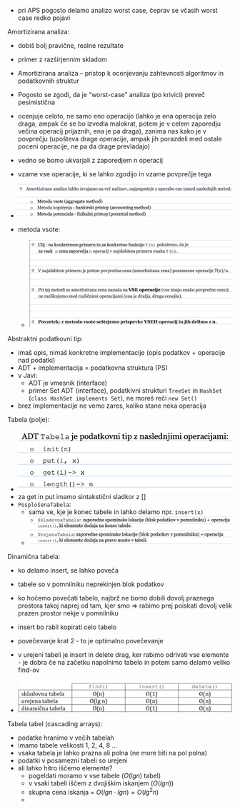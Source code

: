 - pri APS pogosto delamo analizo worst case, čeprav se včasih worst case redko pojavi

Amortizirana analiza:
- dobiš bolj pravične, realne rezultate
- primer z razširjennim skladom
- Amortizirana analiza – pristop k ocenjevanju zahtevnosti algoritmov in podatkovnih struktur
- Pogosto se zgodi, da je “worst-case” analiza (po krivici) preveč pesimistična
- ocenjuje celoto, ne samo eno operacijo (lahko je ena operacija zelo draga, ampak če se bo izvedla malokrat, potem je v celem zaporedju večina operacij prijaznih, ena je pa draga), zanima nas kako je v povprečju (upošteva drage operacije, ampak jih porazdeli med ostale poceni operacije, ne pa da drage prevladajo)
- vedno se bomo ukvarjali z zaporedjem n operacij
- vzame vse operacije, ki se lahko zgodijo in vzame povprečje tega

- ![600](../../Images3/Pasted%20image%2020250225092309.png)
- metoda vsote:
	- ![600](../../Images3/Pasted%20image%2020250225092336.png)

Abstraktni podatkovni tip:
- imaš opis, nimaš konkretne implementacije (opis podatkov + operacije nad podatki)
- ADT + implementacija = podatkovna struktura (PS)
- v Javi:
	- ADT je vmesnik (interface)
	- primer Set ADT (interface), podatkivni strukturi `TreeSet` in `HashSet` (`class HashSet implements Set`), ne moreš reči `new Set()`
- brez implementacije ne vemo zares, koliko stane neka operacija

Tabela (polje):
- ![400](../../Images3/Pasted%20image%2020250225104141.png)
- za get in put imamo sintakstični sladkor z \[\]
- `PosplošenaTabela`:
	- sama ve, kje je konec tabele in lahko delamo npr. `insert(x)`
	- ![600](../../Images3/Pasted%20image%2020250225104402.png)

Dinamična tabela:
- ko delamo insert, se lahko poveča
- tabele so v pomnilniku neprekinjen blok podatkov
- ko hočemo povečati tabelo, najbrž ne bomo dobili dovolj praznega prostora takoj naprej od tam, kjer smo => rabimo prej poiskati dovolj velik prazen prostor nekje v pomnilniku
- insert bo rabil kopirati celo tabelo
- povečevanje krat 2 - to je optimalno povečevanje

- v urejeni tabeli je insert in delete drag, ker rabimo odrivati vse elemente - je dobra če na začetku napolnimo tabelo in potem samo delamo veliko find-ov
- ![600](../../Images3/Pasted%20image%2020250304085303.png)

Tabela tabel (cascading arrays):
- podatke hranimo v večih tabelah
- imamo tabele velikosti 1, 2, 4, 8 ...
- vsaka tabela je lahko prazna ali polna (ne more biti na pol polna)
- podatki v posamezni tabeli so urejeni
- ali lahko hitro iščemo elemente?
	- pogeldati moramo v vse tabele ($O(lgn)$ tabel) 
	- v vsaki tabeli iščem z dvojiškim iskanjem ($O(lgn)$)
	- skupna cena iskanja = $O(lgn \cdot lgn) = O(lg^2n)$
	- 